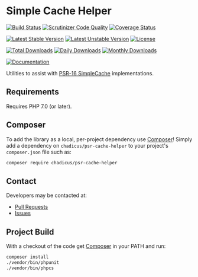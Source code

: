 # Simple Cache Helper

[![Build Status](https://travis-ci.org/chadicus/psr-cache-helper.svg?branch=master)](https://travis-ci.org/chadicus/psr-cache-helper)
[![Scrutinizer Code Quality](https://scrutinizer-ci.com/g/chadicus/psr-cache-helper/badges/quality-score.png?b=master)](https://scrutinizer-ci.com/g/chadicus/psr-cache-helper/?branch=master)
[![Coverage Status](https://coveralls.io/repos/github/chadicus/psr-cache-helper/badge.svg?branch=master)](https://coveralls.io/github/chadicus/psr-cache-helper?branch=master)

[![Latest Stable Version](https://poser.pugx.org/chadicus/psr-cache-helper/v/stable)](https://packagist.org/packages/chadicus/psr-cache-helper)
[![Latest Unstable Version](https://poser.pugx.org/chadicus/psr-cache-helper/v/unstable)](https://packagist.org/packages/chadicus/psr-cache-helper)
[![License](https://poser.pugx.org/chadicus/psr-cache-helper/license)](https://packagist.org/packages/chadicus/psr-cache-helper)

[![Total Downloads](https://poser.pugx.org/chadicus/psr-cache-helper/downloads)](https://packagist.org/packages/chadicus/psr-cache-helper)
[![Daily Downloads](https://poser.pugx.org/chadicus/psr-cache-helper/d/daily)](https://packagist.org/packages/chadicus/psr-cache-helper)
[![Monthly Downloads](https://poser.pugx.org/chadicus/psr-cache-helper/d/monthly)](https://packagist.org/packages/chadicus/psr-cache-helper)

[![Documentation](https://img.shields.io/badge/reference-phpdoc-blue.svg?style=flat)](http://pholiophp.org/chadicus/psr-cache-helper)

Utilities to assist with [PSR-16 SimpleCache](http://www.php-fig.org/psr/psr-16/) implementations.

## Requirements

Requires PHP 7.0 (or later).

## Composer
To add the library as a local, per-project dependency use [Composer](http://getcomposer.org)! Simply add a dependency on `chadicus/psr-cache-helper` to your project's `composer.json` file such as:

```sh
composer require chadicus/psr-cache-helper
```

## Contact
Developers may be contacted at:

 * [Pull Requests](https://github.com/chadicus/psr-cache-helper/pulls)
 * [Issues](https://github.com/chadicus/psr-cache-helper/issues)

## Project Build
With a checkout of the code get [Composer](http://getcomposer.org) in your PATH and run:

```sh
composer install
./vendor/bin/phpunit
./vendor/bin/phpcs
```
